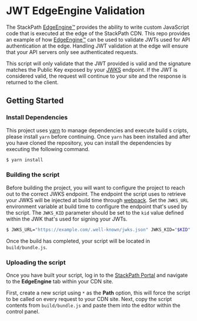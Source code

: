 # JWT EdgeEngine Validation

The StackPath [EdgeEngine™️](https://www.stackpath.com/services/edgeengine/) provides the
ability to write custom JavaScript code that is executed at the edge of the StackPath CDN.
This repo provides an example of how
[EdgeEngine™️](https://www.stackpath.com/services/edgeengine/) can be used to validate JWTs
used for API authentication at the edge. Handling JWT validation at the edge will ensure
that your API servers only see authenticated requests.

This script will only validate that the JWT provided is valid and the signature matches the
Public Key exposed by your [JWKS](https://auth0.com/docs/jwks) endpoint. If the JWT is
considered valid, the request will continue to your site and the response is returned to the
client.

## Getting Started

### Install Dependencies

This project uses [yarn](https://yarnpkg.com/) to manage dependencies and execute build s
cripts, please install `yarn`  before continuing. Once `yarn` has been installed and after
you have cloned the repository, you can install the dependencies by executing the following
command.

```bash
$ yarn install
```

### Building the script

Before building the project, you will want to configure the project to reach out to the
correct JWKS endpoint. The endpoint the script uses to retrieve your JWKS will be injected
at build time through [webpack](https://webpack.js.org/). Set the `JWKS_URL` environment
variable at build time to configure the endpoint that's used by the script. The `JWKS_KID`
parameter should be set to the `kid` value defined within the JWK that's used for signing
your JWTs.

```bash
$ JWKS_URL="https://example.com/.well-known/jwks.json" JWKS_KID="$KID" yarn build
```

Once the build has completed, your script will be located in `build/bundle.js`.

### Uploading the script

Once you have built your script, log in to the
[StackPath Portal](https://control.stackpath.com/) and navigate to the **EdgeEngine** tab
within your CDN site.

First, create a new script using `*` as the **Path** option, this will force the script to be
called on every request to your CDN site. Next, copy the script contents from `build/bundle.js`
and paste them into the editor within the control panel.

